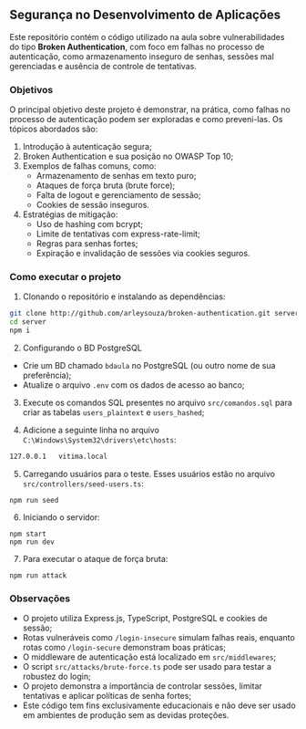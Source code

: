 ## Segurança no Desenvolvimento de Aplicações

Este repositório contém o código utilizado na aula sobre vulnerabilidades do tipo **Broken Authentication**, com foco em falhas no processo de autenticação, como armazenamento inseguro de senhas, sessões mal gerenciadas e ausência de controle de tentativas.


### Objetivos

O principal objetivo deste projeto é demonstrar, na prática, como falhas no processo de autenticação podem ser exploradas e como preveni-las. Os tópicos abordados são:

1. Introdução à autenticação segura;
2. Broken Authentication e sua posição no OWASP Top 10;
3. Exemplos de falhas comuns, como:
   - Armazenamento de senhas em texto puro;
   - Ataques de força bruta (brute force);
   - Falta de logout e gerenciamento de sessão;
   - Cookies de sessão inseguros.
4. Estratégias de mitigação:
   - Uso de hashing com bcrypt;
   - Limite de tentativas com express-rate-limit;
   - Regras para senhas fortes;
   - Expiração e invalidação de sessões via cookies seguros.

### Como executar o projeto

1. Clonando o repositório e instalando as dependências:
```bash
git clone http://github.com/arleysouza/broken-authentication.git server
cd server
npm i
```

2. Configurando o BD PostgreSQL
- Crie um BD chamado `bdaula` no PostgreSQL (ou outro nome de sua preferência);
- Atualize o arquivo `.env` com os dados de acesso ao banco;

3. Execute os comandos SQL presentes no arquivo `src/comandos.sql` para criar as tabelas `users_plaintext` e `users_hashed`;

4. Adicione a seguinte linha no arquivo `C:\Windows\System32\drivers\etc\hosts`:
```bash
127.0.0.1   vitima.local
```

5. Carregando usuários para o teste. Esses usuários estão no arquivo `src/controllers/seed-users.ts`:
```
npm run seed
```

6. Iniciando o servidor:
```
npm start
npm run dev
```

7. Para executar o ataque de força bruta:
```
npm run attack
```

### Observações

- O projeto utiliza Express.js, TypeScript, PostgreSQL e cookies de sessão;
- Rotas vulneráveis como `/login-insecure` simulam falhas reais, enquanto rotas como `/login-secure` demonstram boas práticas;
- O middleware de autenticação está localizado em `src/middlewares`;
- O script `src/attacks/brute-force.ts` pode ser usado para testar a robustez do login;
- O projeto demonstra a importância de controlar sessões, limitar tentativas e aplicar políticas de senha fortes;
- Este código tem fins exclusivamente educacionais e não deve ser usado em ambientes de produção sem as devidas proteções.